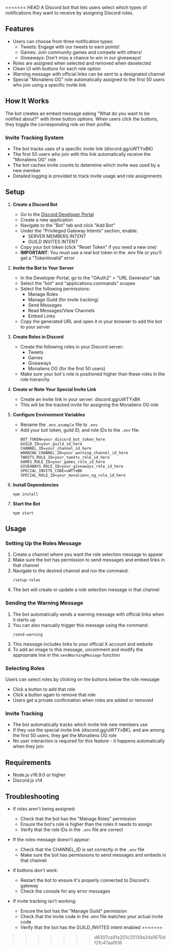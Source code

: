 
<<<<<<< HEAD
A Discord bot that lets users select which types of notifications they want to receive by assigning Discord roles.

## Features

- Users can choose from three notification types:
  - Tweets: Engage with our tweets to earn points!
  - Games: Join community games and compete with others!
  - Giveaways: Don't miss a chance to win in our giveaways!
- Roles are assigned when selected and removed when deselected
- Clean UI with buttons for each role option
- Warning message with official links can be sent to a designated channel
- Special "Monaliens OG" role automatically assigned to the first 50 users who join using a specific invite link

## How It Works

The bot creates an embed message asking "What do you want to be notified about?" with three button options. When users click the buttons, they toggle the corresponding role on their profile.

### Invite Tracking System

- The bot tracks uses of a specific invite link (discord.gg/uWTYxBK)
- The first 50 users who join with this link automatically receive the "Monaliens OG" role
- The bot caches invite counts to determine which invite was used by a new member
- Detailed logging is provided to track invite usage and role assignments

## Setup

1. **Create a Discord Bot**
   - Go to the [Discord Developer Portal](https://discord.com/developers/applications)
   - Create a new application
   - Navigate to the "Bot" tab and click "Add Bot"
   - Under the "Privileged Gateway Intents" section, enable:
     - SERVER MEMBERS INTENT
     - GUILD INVITES INTENT
   - Copy your bot token (click "Reset Token" if you need a new one)
   - **IMPORTANT**: You must use a real bot token in the .env file or you'll get a "TokenInvalid" error

2. **Invite the Bot to Your Server**
   - In the Developer Portal, go to the "OAuth2" > "URL Generator" tab
   - Select the "bot" and "applications.commands" scopes
   - Select the following permissions:
     - Manage Roles
     - Manage Guild (for invite tracking)
     - Send Messages
     - Read Messages/View Channels
     - Embed Links
   - Copy the generated URL and open it in your browser to add the bot to your server

3. **Create Roles in Discord**
   - Create the following roles in your Discord server:
     - Tweets
     - Games
     - Giveaways
     - Monaliens OG (for the first 50 users)
   - Make sure your bot's role is positioned higher than these roles in the role hierarchy

4. **Create or Note Your Special Invite Link**
   - Create an invite link in your server: discord.gg/uWTYxBK
   - This will be the tracked invite for assigning the Monaliens OG role

5. **Configure Environment Variables**
   - Rename the `.env.example` file to `.env`
   - Add your bot token, guild ID, and role IDs to the `.env` file:
     ```
     BOT_TOKEN=your_discord_bot_token_here
     GUILD_ID=your_guild_id_here
     CHANNEL_ID=your_channel_id_here
     WARNING_CHANNEL_ID=your_warning_channel_id_here
     TWEETS_ROLE_ID=your_tweets_role_id_here
     GAMES_ROLE_ID=your_games_role_id_here
     GIVEAWAYS_ROLE_ID=your_giveaways_role_id_here
     SPECIAL_INVITE_CODE=uWTYxBK
     SPECIAL_ROLE_ID=your_monaliens_og_role_id_here
     ```

6. **Install Dependencies**
   ```
   npm install
   ```

7. **Start the Bot**
   ```
   npm start
   ```

## Usage

### Setting Up the Roles Message

1. Create a channel where you want the role selection message to appear
2. Make sure the bot has permission to send messages and embed links in that channel
3. Navigate to the desired channel and run the command:
   ```
   /setup-roles
   ```
4. The bot will create or update a role selection message in that channel

### Sending the Warning Message

1. The bot automatically sends a warning message with official links when it starts up
2. You can also manually trigger this message using the command:
   ```
   /send-warning
   ```
3. This message includes links to your official X account and website
4. To add an image to this message, uncomment and modify the appropriate line in the `sendWarningMessage` function

### Selecting Roles

Users can select roles by clicking on the buttons below the role message:
- Click a button to add that role
- Click a button again to remove that role
- Users get a private confirmation when roles are added or removed

### Invite Tracking

- The bot automatically tracks which invite link new members use
- If they use the special invite link (discord.gg/uWTYxBK), and are among the first 50 users, they get the Monaliens OG role
- No user interaction is required for this feature - it happens automatically when they join

## Requirements

- Node.js v16.9.0 or higher
- Discord.js v14

## Troubleshooting

- If roles aren't being assigned:
  - Check that the bot has the "Manage Roles" permission
  - Ensure the bot's role is higher than the roles it needs to assign
  - Verify that the role IDs in the `.env` file are correct

- If the roles message doesn't appear:
  - Check that the CHANNEL_ID is set correctly in the `.env` file
  - Make sure the bot has permissions to send messages and embeds in that channel

- If buttons don't work:
  - Restart the bot to ensure it's properly connected to Discord's gateway
  - Check the console for any error messages

- If invite tracking isn't working:
  - Ensure the bot has the "Manage Guild" permission
  - Check that the invite code in the .env file matches your actual invite code
  - Verify that the bot has the GUILD_INVITES intent enabled 
=======
>>>>>>> d8307ca91a201c25139a24a1670df2fc47aaf616
